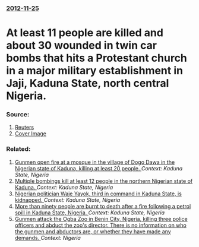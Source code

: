 ### [2012-11-25](/news/2012/11/25/index.md)

# At least 11 people are killed and about 30 wounded in twin car bombs that hits a Protestant church in a major military establishment in Jaji, Kaduna State, north central Nigeria. 




### Source:

1. [Reuters](http://www.reuters.com/article/2012/11/25/nigeria-bomb-idUSL5E8MP1SE20121125)
1. [Cover Image](http://s4.reutersmedia.net/resources_v2/images/rcom-default.png)

### Related:

1. [Gunmen open fire at a mosque in the village of Dogo Dawa in the Nigerian state of Kaduna, killing at least 20 people. ](/news/2012/10/14/gunmen-open-fire-at-a-mosque-in-the-village-of-dogo-dawa-in-the-nigerian-state-of-kaduna-killing-at-least-20-people.md) _Context: Kaduna State, Nigeria_
2. [Multiple bombings kill at least 12 people in the northern Nigerian state of Kaduna. ](/news/2012/06/17/multiple-bombings-kill-at-least-12-people-in-the-northern-nigerian-state-of-kaduna.md) _Context: Kaduna State, Nigeria_
3. [ Nigerian politician Waje Yayok, third in command in Kaduna State, is kidnapped. ](/news/2009/09/24/nigerian-politician-waje-yayok-third-in-command-in-kaduna-state-is-kidnapped.md) _Context: Kaduna State, Nigeria_
4. [ More than ninety people are burnt to death after a fire following a petrol spill in Kaduna State, Nigeria. ](/news/2007/03/27/more-than-ninety-people-are-burnt-to-death-after-a-fire-following-a-petrol-spill-in-kaduna-state-nigeria.md) _Context: Kaduna State, Nigeria_
5. [Gunmen attack the Ogba Zoo in Benin City, Nigeria, killing three police officers and abduct the zoo's director. There is no information on who the gunmen and abductors are, or whether they have made any demands. ](/news/2017/09/25/gunmen-attack-the-ogba-zoo-in-benin-city-nigeria-killing-three-police-officers-and-abduct-the-zoo-s-director-there-is-no-information-on-w.md) _Context: Nigeria_
